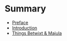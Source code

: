 # Summary

<!-- prettier-ignore -->
- [Preface](README.md)
- [Introduction](doc/introduction.md)
- [Things Betwixt & Majula](doc/things-betwixt-majula.md)
